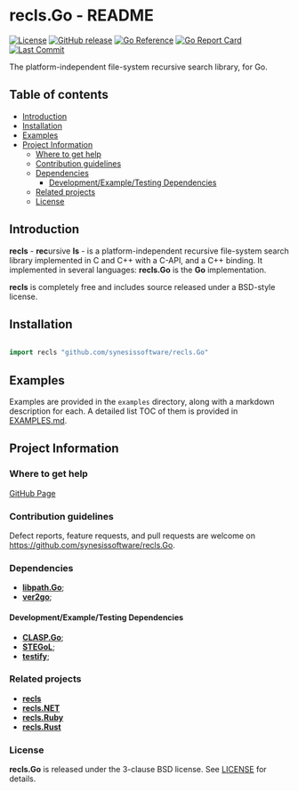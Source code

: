 # recls.Go - README <!-- omit in toc -->

[![License](https://img.shields.io/badge/License-BSD_3--Clause-blue.svg)](https://img.shields.io/badge/License-BSD_3--Clause-blue.svg)
[![GitHub release](https://img.shields.io/github/v/release/synesissoftware/recls.Go.svg)](https://github.com/synesissoftware/recls.Go/releases/latest)
[![Go Reference](https://pkg.go.dev/badge/github.com/synesissoftware/recls.Go.svg)](https://pkg.go.dev/github.com/synesissoftware/recls.Go)
[![Go Report Card](https://goreportcard.com/badge/github.com/synesissoftware/recls.Go)](https://goreportcard.com/report/github.com/synesissoftware/recls.Go)
[![Last Commit](https://img.shields.io/github/last-commit/synesissoftware/recls.Go)](https://github.com/synesissoftware/recls.Go/commits/master)

The platform-independent file-system recursive search library, for Go.


## Table of contents <!-- omit in toc -->

- [Introduction](#introduction)
- [Installation](#installation)
- [Examples](#examples)
- [Project Information](#project-information)
	- [Where to get help](#where-to-get-help)
	- [Contribution guidelines](#contribution-guidelines)
	- [Dependencies](#dependencies)
		- [Development/Example/Testing Dependencies](#developmentexampletesting-dependencies)
	- [Related projects](#related-projects)
	- [License](#license)



## Introduction

**recls** - **rec**ursive **ls** - is a platform-independent recursive file-system search library implemented in C and C++ with a C-API, and a C++ binding. It implemented in several languages: **recls.Go** is the **Go** implementation.

**recls** is completely free and includes source released under a BSD-style license.


## Installation

```Go

import recls "github.com/synesissoftware/recls.Go"
```


## Examples

Examples are provided in the ```examples``` directory, along with a markdown description for each. A detailed list TOC of them is provided in [EXAMPLES.md](./EXAMPLES.md).


## Project Information


### Where to get help

[GitHub Page](https://github.com/synesissoftware/recls.Go "GitHub Page")


### Contribution guidelines

Defect reports, feature requests, and pull requests are welcome on https://github.com/synesissoftware/recls.Go.


### Dependencies

* [**libpath.Go**](https://github.com/synesissoftware/libpath.Go/);
* [**ver2go**](https://github.com/synesissoftware/ver2go/);


#### Development/Example/Testing Dependencies

* [**CLASP.Go**](https://github.com/synesissoftware/CLASP.Go/);
* [**STEGoL**](https://github.com/synesissoftware/STEGoL/);
* [**testify**](https://github.com/stretchr/testify);


### Related projects

* [**recls**](https://github.com/synesissoftware/recls/)
* [**recls.NET**](https://github.com/synesissoftware/recls.NET/)
* [**recls.Ruby**](https://github.com/synesissoftware/recls.Ruby/)
* [**recls.Rust**](https://github.com/synesissoftware/recls.Rust/)


### License

**recls.Go** is released under the 3-clause BSD license. See [LICENSE](./LICENSE) for details.
